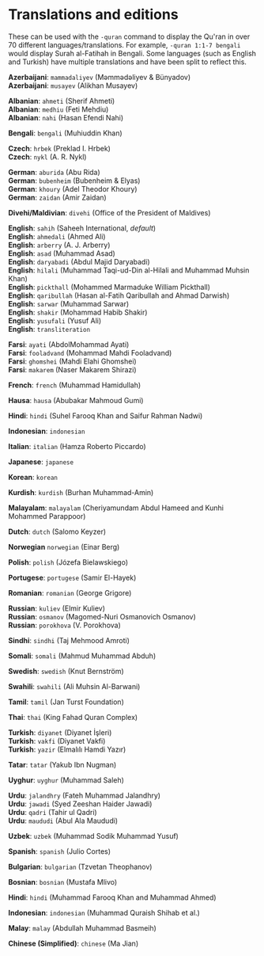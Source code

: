 # Translations and editions

These can be used with the `-quran` command to display the Qu'ran in over 70 different languages/translations. 
For example, `-quran 1:1-7 bengali` would display Surah al-Fatihah in Bengali.
Some languages (such as English and Turkish) have multiple translations and have been split to reflect this.
  
  
  
  
  
**Azerbaijani**: `mammadaliyev` (Məmmədəliyev & Bünyadov)  
**Azerbaijani**: `musayev` (Alikhan Musayev)  
  
**Albanian**: `ahmeti` (Sherif Ahmeti)  
**Albanian**: `medhiu` (Feti Mehdiu)  
**Albanian**: `nahi` (Hasan Efendi Nahi)  
  
**Bengali**: `bengali` (Muhiuddin Khan)  
  
  
**Czech**: `hrbek` (Preklad I. Hrbek)  
**Czech**: `nykl` (A. R. Nykl)  
  
**German**: `aburida` (Abu Rida)  
**German**: `bubenheim` (Bubenheim & Elyas)  
**German**: `khoury` (Adel Theodor Khoury)  
**German**: `zaidan` (Amir Zaidan)  
  
  
**Divehi/Maldivian**: `divehi` (Office of the President of Maldives)  
  
  
**English**: `sahih` (Saheeh International, *default*)  
**English**: `ahmedali` (Ahmed Ali)  
**English**: `arberry` (A. J. Arberry)  
**English**: `asad` (Muhammad Asad)  
**English**: `daryabadi` (Abdul Majid Daryabadi)  
**English**: `hilali` (Muhammad Taqi-ud-Din al-Hilali and Muhammad Muhsin Khan)  
**English**: `pickthall` (Mohammed Marmaduke William Pickthall)  
**English**: `qaribullah` (Hasan al-Fatih Qaribullah and Ahmad Darwish)  
**English**: `sarwar` (Muhammad Sarwar)  
**English**: `shakir` (Mohammad Habib Shakir)  
**English**: `yusufali` (Yusuf Ali)  
**English**: `transliteration`  
  
  
**Farsi**: `ayati` (AbdolMohammad Ayati)  
**Farsi**: `fooladvand` (Mohammad Mahdi Fooladvand)  
**Farsi**: `ghomshei` (Mahdi Elahi Ghomshei)  
**Farsi**: `makarem` (Naser Makarem Shirazi)  
  
  
**French**: `french` (Muhammad Hamidullah)
  
  
**Hausa**: `hausa` (Abubakar Mahmoud Gumi)
  
  
**Hindi**: `hindi` (Suhel Farooq Khan and Saifur Rahman Nadwi)
  
 
**Indonesian**: `indonesian`

**Italian**: `italian` (Hamza Roberto Piccardo)

**Japanese**: `japanese`

**Korean**: `korean`

**Kurdish**: `kurdish` (Burhan Muhammad-Amin)

**Malayalam**: `malayalam` (Cheriyamundam Abdul Hameed and Kunhi Mohammed Parappoor)

**Dutch**: `dutch` (Salomo Keyzer)

**Norwegian** `norwegian` (Einar Berg)

**Polish**: `polish` (Józefa Bielawskiego)

**Portugese**: `portugese` (Samir El-Hayek)

**Romanian**: `romanian` (George Grigore)

**Russian**: `kuliev` (Elmir Kuliev)  
**Russian**: `osmanov` (Magomed-Nuri Osmanovich Osmanov)  
**Russian**: `porokhova` (V. Porokhova)  

**Sindhi**: `sindhi` (Taj Mehmood Amroti)

**Somali**: `somali` (Mahmud Muhammad Abduh)

**Swedish**: `swedish` (Knut Bernström)

**Swahili**: `swahili` (Ali Muhsin Al-Barwani)

**Tamil**: `tamil` (Jan Turst Foundation)

**Thai**: `thai` (King Fahad Quran Complex)

**Turkish**: `diyanet` (Diyanet İşleri)  
**Turkish**: `vakfi` (Diyanet Vakfi)   
**Turkish**: `yazir` (Elmalılı Hamdi Yazır)  

**Tatar**: `tatar` (Yakub Ibn Nugman)

**Uyghur**: `uyghur` (Muhammad Saleh)

**Urdu**: `jalandhry` (Fateh Muhammad Jalandhry)  
**Urdu**: `jawadi` (Syed Zeeshan Haider Jawadi)  
**Urdu**: `qadri` (Tahir ul Qadri)  
**Urdu**: `maududi` (Abul Ala Maududi)  

**Uzbek**: `uzbek` (Muhammad Sodik Muhammad Yusuf)

**Spanish**: `spanish` (Julio Cortes)

**Bulgarian**: `bulgarian` (Tzvetan Theophanov)

**Bosnian**: `bosnian` (Mustafa Mlivo)

**Hindi**: `hindi` (Muhammad Farooq Khan and Muhammad Ahmed)

**Indonesian**: `indonesian` (Muhammad Quraish Shihab et al.)

**Malay**: `malay` (Abdullah Muhammad Basmeih) 

**Chinese (Simplified)**: `chinese` (Ma Jian)











